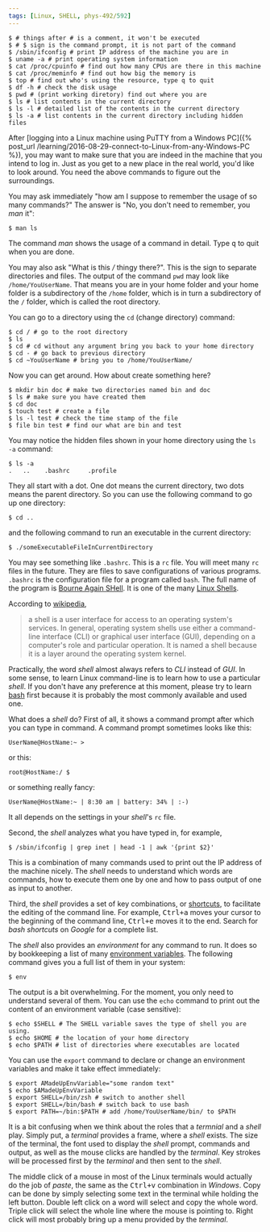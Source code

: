 ```yaml
---
tags: [Linux, SHELL, phys-492/592]
---
```


``` shell
$ # things after # is a comment, it won't be executed
$ # $ sign is the command prompt, it is not part of the command
$ /sbin/ifconfig # print IP address of the machine you are in
$ uname -a # print operating system information
$ cat /proc/cpuinfo # find out how many CPUs are there in this machine
$ cat /proc/meminfo # find out how big the memory is
$ top # find out who's using the resource, type q to quit
$ df -h # check the disk usage
$ pwd # (print working diretory) find out where you are
$ ls # list contents in the current directory
$ ls -l # detailed list of the contents in the current directory
$ ls -a # list contents in the current directory including hidden files
```

After [logging into a Linux machine using PuTTY from a Windows PC]({% post_url 
/learning/2016-08-29-connect-to-Linux-from-any-Windows-PC %}), you may want to 
make sure that you are indeed in the machine that you intend to log in. Just 
as you get to a new place in the real world, you'd like to look around. You 
need the above commands to figure out the surroundings.

You may ask immediately "how am I suppose to remember the usage of so many 
commands?" The answer is "No, you don't need to remember, you *man* it":

``` shell
$ man ls
```

The command *man* shows the usage of a command in detail. Type <kbd>q</kbd> to 
quit when you are done.

You may also ask "What is this */* thingy there?". This is the sign to 
separate directories and files. The output of the command `pwd` may look like 
`/home/YouUserName`. That means you are in your home folder and your home 
folder is a subdirectory of the `/home` folder, which is in turn a 
subdirectory of the `/` folder, which is called the root directory.

You can go to a directory using the `cd` (change directory) command:

``` shell
$ cd / # go to the root directory
$ ls
$ cd # cd without any argument bring you back to your home directory
$ cd - # go back to previous directory
$ cd ~YouUserName # bring you to /home/YouUserName/
```

Now you can get around. How about create something here?

``` shell
$ mkdir bin doc # make two directories named bin and doc
$ ls # make sure you have created them
$ cd doc
$ touch test # create a file
$ ls -l test # check the time stamp of the file
$ file bin test # find our what are bin and test
```

You may notice the hidden files shown in your home directory using the `ls -a` 
command:

``` shell
$ ls -a
.   ..    .bashrc     .profile
```

They all start with a dot. One dot means the current directory, two dots means 
the parent directory. So you can use the following command to go up one 
directory:

``` shell
$ cd ..
```

and the following command to run an executable in the current directory:

``` shell
$ ./someExecutableFileInCurrentDirectory
```

You may see something like `.bashrc`. This is a `rc` file. You will meet many 
`rc` files in the future. They are files to save configurations of various 
programs. `.bashrc` is the configuration file for a program called `bash`. The 
full name of the program is [Bourne Again SHell][bash]. It is one of the many 
[Linux Shells](http://www.ibm.com/developerworks/library/l-linux-shells/).

According to [wikipedia][],

> a shell is a user interface for access to an operating system's services. In 
> general, operating system shells use either a command-line interface (CLI) 
> or graphical user interface (GUI), depending on a computer's role and 
> particular operation. It is named a shell because it is a layer around the 
> operating system kernel.

Practically, the word *shell* almost always refers to *CLI* instead of *GUI*. 
In some sense, to learn Linux command-line is to learn how to use a particular 
*shell*. If you don't have any preference at this moment, please try to learn 
[bash][] first because it is probably the most commonly available and used 
one.

What does a *shell* do? First of all, it shows a command prompt after which 
you can type in command. A command prompt sometimes looks like this:


``` shell
UserName@HostName:~ >
```

or this:

``` shell
root@HostName:/ $
```

or something really fancy: 

``` shell
UserName@HostName:~ | 8:30 am | battery: 34% | :-)
```

It all depends on the settings in your *shell*'s `rc` file.

Second, the *shell* analyzes what you have typed in, for example,

``` shell
$ /sbin/ifconfig | grep inet | head -1 | awk '{print $2}'
```

This is a combination of many commands used to print out the IP address of the 
machine nicely. The *shell* needs to understand which words are commands, how 
to execute them one by one and how to pass output of one as input to another.

Third, the *shell* provides a set of key combinations, or [shortcuts][], to 
facilitate the editing of the command line. For example, <kbd>Ctrl+a</kbd> 
moves your cursor to the beginning of the command line, <kbd>Ctrl+e</kbd> 
moves it to the end. Search for *bash shortcuts* on *Google* for a complete 
list.

The *shell* also provides an *environment* for any command to run. It does so 
by bookkeeping a list of many [environment variables][env]. The following 
command gives you a full list of them in your system:

``` shell
$ env
```

The output is a bit overwhelming. For the moment, you only need to understand 
several of them. You can use the `echo` command to print out the content of an 
environment variable (case sensitive):

``` shell
$ echo $SHELL # The SHELL variable saves the type of shell you are using.
$ echo $HOME # the location of your home directory
$ echo $PATH # list of directories where executables are located
```

You can use the `export` command to declare or change an environment variables 
and make it take effect immediately:

``` shell
$ export AMadeUpEnvVariable="some random text"
$ echo $AMadeUpEnvVariable
$ export SHELL=/bin/zsh # switch to another shell
$ export SHELL=/bin/bash # switch back to use bash
$ export PATH=~/bin:$PATH # add /home/YouUserName/bin/ to $PATH
```

It is a bit confusing when we think about the roles that a *termnial* and a 
*shell* play. Simply put, a *terminal* provides a frame, where a *shell* 
exists. The size of the terminal, the font used to display the *shell* prompt, 
commands and output, as well as the mouse clicks are handled by the 
*terminal*. Key strokes will be processed first by the *terminal* and then 
sent to the *shell*.

The middle click of a mouse in most of the Linux terminals would actually do 
the job of *paste*, the same as the <kbd>Ctrl+v</kbd> combination in 
*Windows*. Copy can be done by simply selecting some text in the terminal 
while holding the left button. Double left click on a word will select and 
copy the whole word. Triple click will select the whole line where the mouse 
is pointing to. Right click will most probably bring up a menu provided by the 
*terminal*.

[bash]:https://www.gnu.org/software/bash
[wikipedia]:https://en.wikipedia.org/wiki/Shell_(computing)
[shortcuts]:http://ss64.com/bash/syntax-keyboard.html
[env]:https://en.wikipedia.org/wiki/Environment_variable
